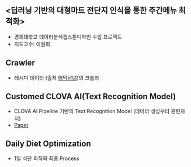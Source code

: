 ## <딥러닝 기반의 대형마트 전단지 인식을 통한 주간메뉴 최적화> 
 - 경희대학교 데이터분석캡스톤디자인 수업 프로젝트
 - 지도교수: 이원희


## Crawler
 - 레시피 데이터 (출처 [해먹남녀](https://haemukja.com/))의 크롤러

## Customed CLOVA AI(Text Recognition Model)
 - CLOVA AI Pipeline 기반의 Text Recognition Model (데이터 생성부터 훈련까지)
 - [Paper](https://arxiv.org/abs/1904.01906)

## Daily Diet Optimization 
 - 1일 식단 최적화 최종 Process
